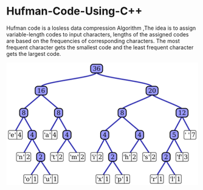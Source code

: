 # Hufman-Code-Using-C++
Hufman code is a losless data compression Algorithm ,The idea is to assign variable-length codes to input characters, lengths of the assigned codes are based on the frequencies of corresponding characters. The most frequent character gets the smallest code and the least frequent character gets the largest code.

 <img src="huf.png" alt="huffmantree"> 
